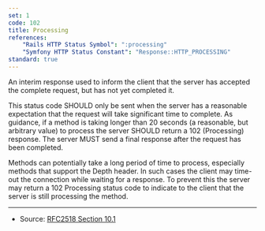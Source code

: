 ```yaml
---
set: 1
code: 102
title: Processing
references:
    "Rails HTTP Status Symbol": ":processing"
    "Symfony HTTP Status Constant": "Response::HTTP_PROCESSING"
standard: true
---
```


An interim response used to inform the client that the server has accepted the complete request, but has not yet completed it.

This status code SHOULD only be sent when the server has a reasonable expectation that the request will take significant time to complete. As guidance, if a method is taking longer than 20 seconds (a reasonable, but arbitrary value) to process the server SHOULD return a 102 (Processing) response. The server MUST send a final response after the request has been completed.

Methods can potentially take a long period of time to process, especially methods that support the Depth header. In such cases the client may time-out the connection while waiting for a response. To prevent this the server may return a 102 Processing status code to indicate to the client that the server is still processing the method.

---

* Source: [RFC2518 Section 10.1][1]

[1]: <http://tools.ietf.org/html/rfc2518#section-10.1>
